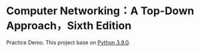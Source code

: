# Computer Networking：A Top-Down Approach，Sixth Edition

Practice Demo. 
This project base on [Python 3.9.0](https://www.python.org/downloads/windows/). 
